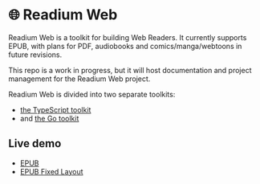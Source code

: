 # 🌐 Readium Web

Readium Web is a toolkit for building Web Readers. It currently supports EPUB, with plans for PDF, audiobooks and comics/manga/webtoons in future revisions.

This repo is a work in progress, but it will host documentation and project management for the Readium Web project.

Readium Web is divided into two separate toolkits:

- [the TypeScript toolkit](https://github.com/readium/ts-toolkit/tree/dev)
- and [the Go toolkit](https://github.com/readium/go-toolkit)

## Live demo

- [EPUB](https://r.cantook.com/cant/sample/aHR0cHM6Ly93d3cuY2FudG9vay5uZXQvc2FtcGxlLzUyODYyOTUvd2ViX3JlYWRlcl9tYW5pZmVzdD9mb3JtYXRfbmF0dXJlPWVwdWImc2lnaWQ9MTY4NzkyMzY5MiZzaWduYXR1cmU9NGM3YjA2YjYyMGE5ZWViNDdiYTliZTYyN2MzYjQ1MmJmNDc3ZWE1OTc0M2UwODJhOTAwMmExYTk5NDA2ODUxOA)
- [EPUB Fixed Layout](https://r.cantook.com/cant/sample/aHR0cHM6Ly93d3cuY2FudG9vay5uZXQvc2FtcGxlLzEwOTUwNTQwL3dlYl9yZWFkZXJfbWFuaWZlc3Q_Zm9ybWF0X25hdHVyZT1lcHViJnNpZ2lkPTE2ODc5MjM2OTImc2lnbmF0dXJlPTlmY2IyOWFmYjY2MGM0NDEzZmUwMmQ5ZGIyYTVkOTEyNTg1Yjc0OWE3Zjc4NTcwNGI2ZDEzMDExYzFiZjhlMmY)
